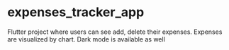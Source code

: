 # expenses_tracker_app
Flutter project where users can see add, delete their expenses. 
Expenses are visualized by chart.
Dark mode is available as well
